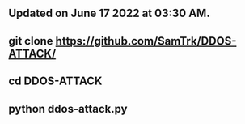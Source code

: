 Updated on June 17 2022 at 03:30 AM.
----------------------------------------
git clone https://github.com/SamTrk/DDOS-ATTACK/
---------------------------------------------
cd DDOS-ATTACK
--------------------------------------------
python ddos-attack.py
-----------------------------------------
